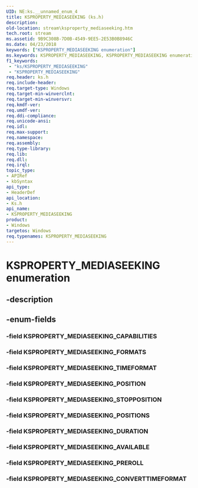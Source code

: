 ```yaml
---
UID: NE:ks.__unnamed_enum_4
title: KSPROPERTY_MEDIASEEKING (ks.h)
description: 
old-location: stream\ksproperty_mediaseeking.htm
tech.root: stream
ms.assetid: 9B9C308B-7D0B-4549-9EE5-2E53B0B8946C
ms.date: 04/23/2018
keywords: ["KSPROPERTY_MEDIASEEKING enumeration"]
ms.keywords: KSPROPERTY_MEDIASEEKING, KSPROPERTY_MEDIASEEKING enumeration [Streaming Media Devices], KSPROPERTY_MEDIASEEKING_AVAILABLE, KSPROPERTY_MEDIASEEKING_CAPABILITIES, KSPROPERTY_MEDIASEEKING_CONVERTTIMEFORMAT, KSPROPERTY_MEDIASEEKING_DURATION, KSPROPERTY_MEDIASEEKING_FORMATS, KSPROPERTY_MEDIASEEKING_POSITION, KSPROPERTY_MEDIASEEKING_POSITIONS, KSPROPERTY_MEDIASEEKING_PREROLL, KSPROPERTY_MEDIASEEKING_STOPPOSITION, KSPROPERTY_MEDIASEEKING_TIMEFORMAT, ks/KSPROPERTY_MEDIASEEKING, ks/KSPROPERTY_MEDIASEEKING_AVAILABLE, ks/KSPROPERTY_MEDIASEEKING_CAPABILITIES, ks/KSPROPERTY_MEDIASEEKING_CONVERTTIMEFORMAT, ks/KSPROPERTY_MEDIASEEKING_DURATION, ks/KSPROPERTY_MEDIASEEKING_FORMATS, ks/KSPROPERTY_MEDIASEEKING_POSITION, ks/KSPROPERTY_MEDIASEEKING_POSITIONS, ks/KSPROPERTY_MEDIASEEKING_PREROLL, ks/KSPROPERTY_MEDIASEEKING_STOPPOSITION, ks/KSPROPERTY_MEDIASEEKING_TIMEFORMAT, stream.ksproperty_mediaseeking
f1_keywords:
 - "ks/KSPROPERTY_MEDIASEEKING"
 - "KSPROPERTY_MEDIASEEKING"
req.header: ks.h
req.include-header: 
req.target-type: Windows
req.target-min-winverclnt: 
req.target-min-winversvr: 
req.kmdf-ver: 
req.umdf-ver: 
req.ddi-compliance: 
req.unicode-ansi: 
req.idl: 
req.max-support: 
req.namespace: 
req.assembly: 
req.type-library: 
req.lib: 
req.dll: 
req.irql: 
topic_type:
- APIRef
- kbSyntax
api_type:
- HeaderDef
api_location:
- Ks.h
api_name:
- KSPROPERTY_MEDIASEEKING
product:
- Windows
targetos: Windows
req.typenames: KSPROPERTY_MEDIASEEKING
---
```


# KSPROPERTY_MEDIASEEKING enumeration


## -description





## -enum-fields




### -field KSPROPERTY_MEDIASEEKING_CAPABILITIES


### -field KSPROPERTY_MEDIASEEKING_FORMATS


### -field KSPROPERTY_MEDIASEEKING_TIMEFORMAT


### -field KSPROPERTY_MEDIASEEKING_POSITION


### -field KSPROPERTY_MEDIASEEKING_STOPPOSITION


### -field KSPROPERTY_MEDIASEEKING_POSITIONS


### -field KSPROPERTY_MEDIASEEKING_DURATION


### -field KSPROPERTY_MEDIASEEKING_AVAILABLE


### -field KSPROPERTY_MEDIASEEKING_PREROLL


### -field KSPROPERTY_MEDIASEEKING_CONVERTTIMEFORMAT

